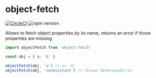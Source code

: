 # object-fetch

[![CircleCI](https://circleci.com/gh/asiniy/object-fetch.svg?style=svg)](https://circleci.com/gh/asiniy/object-fetch)
![npm version](https://badge.fury.io/js/object-fetch.svg)

Allows to fetch object properties by its name, returns an error if those properties are missing

```javascript
import objectFetch from 'object-fetch'

const obj = { a: 'b' }

objectFetch(obj, 'a') // => 'b'
objectFetch(obj, 'nonexistant') // throws ReferenceError
```